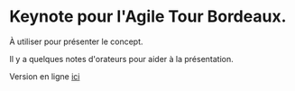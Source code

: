 # Keynote pour l'Agile Tour Bordeaux.

À utiliser pour présenter le concept.

Il y a quelques notes d'orateurs pour aider à la présentation.

Version en ligne [ici](http://ordre-des-developpeurs.github.io/keynote-atbdx)
